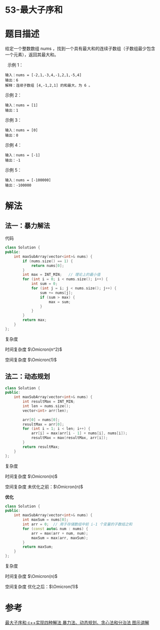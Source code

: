 <!--
* @Author: JohnJeep
 * @Date: 2021-04-21 21:38:17
 * @LastEditTime: 2021-04-26 21:14:49
 * @LastEditors: Please set LastEditors
 * @Description: In User Settings Edit
-->

# 53-最大子序和

# 题目描述

给定一个整数数组 nums ，找到一个具有最大和的连续子数组（子数组最少包含一个元素），返回其最大和。

 
示例 1：
```
输入：nums = [-2,1,-3,4,-1,2,1,-5,4]
输出：6
解释：连续子数组 [4,-1,2,1] 的和最大，为 6 。
```

示例 2：
```
输入：nums = [1]
输出：1
```

示例 3：
```
输入：nums = [0]
输出：0
```

示例 4：
```
输入：nums = [-1]
输出：-1
```

示例 5：
```
输入：nums = [-100000]
输出：-100000
```


# 解法

## 法一：暴力解法
代码
```cpp
class Solution {
public:
    int maxSubArray(vector<int>& nums) {
        if (nums.size() == 1) {
            return nums[0];
        }
        int max = INT_MIN;   // 理论上的最小值
        for (int i = 0; i < nums.size(); i++) {
            int sum = 0;
            for (int j = i; j < nums.size(); j++) {
                sum += nums[j];
                if (sum > max) {
                    max = sum;
                }
            }
        }
        return max;
    }
};
```


复杂度

时间复杂度
$\Omicron(n^2)$

空间复杂度
$\Omicron(1)$


## 法二：动态规划
```cpp
class Solution {
public:
    int maxSubArray(vector<int>& nums) {
        int resultMax = INT_MIN; 
        int len = nums.size();
        vector<int> arr(len);
        
        arr[0] = nums[0];
        resultMax = arr[0];
        for (int i = 1; i < len; i++) {
            arr[i] = max(arr[i - 1] + nums[i], nums[i]);
            resultMax = max(resultMax, arr[i]);
        }
        return resultMax;
    }
};
```


复杂度

时间复杂度
$\Omicron(n)$

空间复杂度
未优化之前：$\Omicron(n)$

**优化**
```cpp
class Solution {
public:
    int maxSubArray(vector<int>& nums) {
        int maxSum = nums[0];
        int arr = 0;  // 用于存储数组中前 i-1 个变量的子数组之和
        for (const auto& num : nums) {
            arr = max(arr + num, num);
            maxSum = max(arr, maxSum);
        }
        return maxSum;
    }
};
```



复杂度

时间复杂度
$\Omicron(n)$

空间复杂度
优化之后：$\Omicron(1)$



# 参考
[最大子序和 c++实现四种解法 暴力法、动态规划、贪心法和分治法 图示讲解](https://leetcode-cn.com/problems/maximum-subarray/solution/zui-da-zi-xu-he-cshi-xian-si-chong-jie-fa-bao-li-f/)
